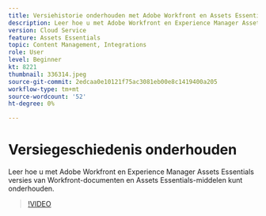 ```yaml
---
title: Versiehistorie onderhouden met Adobe Workfront en Assets Essentials
description: Leer hoe u met Adobe Workfront en Experience Manager Assets Essentials versies van Workfront-documenten en Assets Essentials-middelen kunt onderhouden.
version: Cloud Service
feature: Assets Essentials
topic: Content Management, Integrations
role: User
level: Beginner
kt: 8221
thumbnail: 336314.jpeg
source-git-commit: 2edcaa0e10121f75ac3081eb00e8c1419400a205
workflow-type: tm+mt
source-wordcount: '52'
ht-degree: 0%

---
```



# Versiegeschiedenis onderhouden

Leer hoe u met Adobe Workfront en Experience Manager Assets Essentials versies van Workfront-documenten en Assets Essentials-middelen kunt onderhouden.

>[!VIDEO](https://video.tv.adobe.com/v/336314/?quality=12&learn=on)
